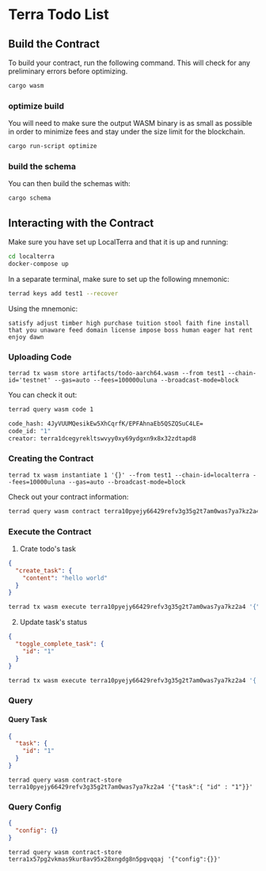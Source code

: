# Terra Todo List

## Build the Contract

To build your contract, run the following command. This will check for any preliminary errors before optimizing.

```sh
cargo wasm
```

### optimize build

You will need to make sure the output WASM binary is as small as possible in order to minimize fees and stay under the size limit for the blockchain.

```sh
cargo run-script optimize
```

### build the schema

You can then build the schemas with:

```sh
cargo schema
```

## Interacting with the Contract

Make sure you have set up LocalTerra and that it is up and running:

```sh
cd localterra
docker-compose up
```

In a separate terminal, make sure to set up the following mnemonic:

```sh
terrad keys add test1 --recover
```

Using the mnemonic:

```
satisfy adjust timber high purchase tuition stool faith fine install that you unaware feed domain license impose boss human eager hat rent enjoy dawn
```

### Uploading Code

```
terrad tx wasm store artifacts/todo-aarch64.wasm --from test1 --chain-id='testnet' --gas=auto --fees=100000uluna --broadcast-mode=block
```

You can check it out:

```sh
terrad query wasm code 1

code_hash: 4JyVUUMQesikEw5XhCqrfK/EPFAhnaEb5QSZQSuC4LE=
code_id: "1"
creator: terra1dcegyrekltswvyy0xy69ydgxn9x8x32zdtapd8
```

### Creating the Contract

```
terrad tx wasm instantiate 1 '{}' --from test1 --chain-id=localterra --fees=10000uluna --gas=auto --broadcast-mode=block
```

Check out your contract information:

```sh
terrad query wasm contract terra10pyejy66429refv3g35g2t7am0was7ya7kz2a4

```

### Execute the Contract

1. Crate todo's task

```json
{
  "create_task": {
    "content": "hello world"
  }
}
```

```sh
terrad tx wasm execute terra10pyejy66429refv3g35g2t7am0was7ya7kz2a4 '{"create_task" : {"content" : "hello world"}}' --from test1 --chain-id=localterra --fees=1000000uluna --gas=auto --broadcast-mode=block
```

2. Update task's status

```json
{
  "toggle_complete_task": {
    "id": "1"
  }
}
```

```sh
terrad tx wasm execute terra10pyejy66429refv3g35g2t7am0was7ya7kz2a4 '{ "toggle_complete_task": { "id": "1" } }' --from test1 --chain-id=localterra --fees=1000000uluna --gas=auto --broadcast-mode=block
```

### Query

#### Query Task

```json
{
  "task": {
    "id": "1"
  }
}
```

```
terrad query wasm contract-store terra10pyejy66429refv3g35g2t7am0was7ya7kz2a4 '{"task":{ "id" : "1"}}'
```

### Query Config

```json
{
  "config": {}
}
```

```
terrad query wasm contract-store terra1x57pg2vkmas9kur8av95x28xngdg8n5pgvqqaj '{"config":{}}'
```
